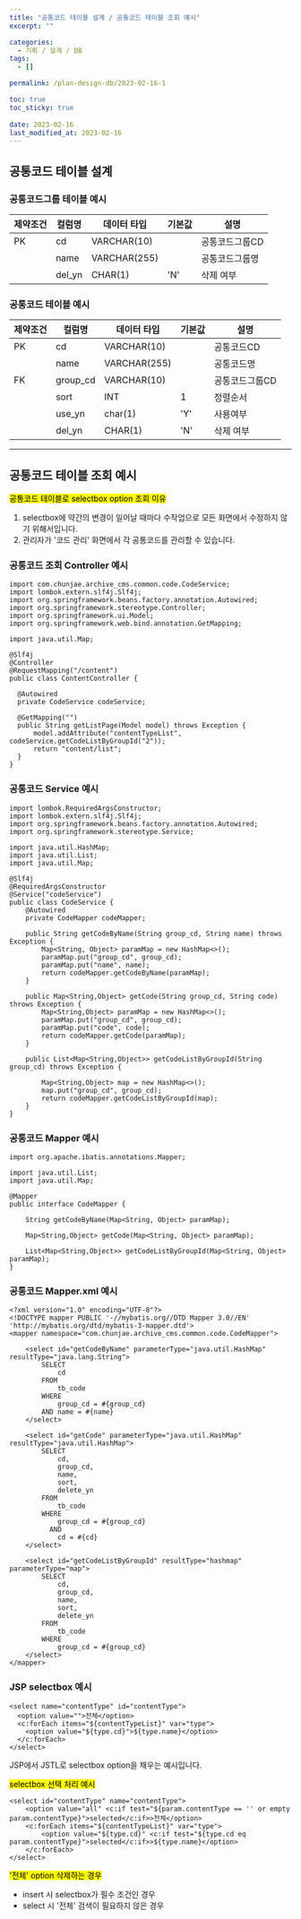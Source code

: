 ```yaml
---
title: "공통코드 테이블 설계 / 공통코드 테이블 조회 예시"
excerpt: ""

categories:
  - 기획 / 설계 / DB
tags:
  - []

permalink: /plan-design-db/2023-02-16-1

toc: true
toc_sticky: true
 
date: 2023-02-16
last_modified_at: 2023-02-16
---
```


## 공통코드 테이블 설계

### 공통코드그룹 테이블 예시
<table>
  <thead>
    <tr>
      <th>제약조건</th>
      <th>컬럼명</th>
      <th>데이터 타입</th>
      <th>기본값</th>
      <th>설명</th>
    </tr>
  </thead>
  <tbody>
    <tr>
      <td>PK</td>
      <td>cd</td>
      <td>VARCHAR(10)</td>
      <td></td>
      <td>공통코드그룹CD</td>
    </tr>
    <tr>
      <td></td>
      <td>name</td>
      <td>VARCHAR(255)</td>
      <td></td>
      <td>공통코드그룹명</td>
    </tr>
    <tr>
      <td></td>
      <td>del_yn</td>
      <td>CHAR(1)</td>
      <td>'N'</td>
      <td>삭제 여부</td>
    </tr>
  </tbody>
</table>

### 공통코드 테이블 예시
<table>
  <thead>
    <tr>
      <th>제약조건</th>
      <th>컬럼명</th>
      <th>데이터 타입</th>
      <th>기본값</th>
      <th>설명</th>
    </tr>
  </thead>
  <tbody>
    <tr>
      <td>PK</td>
      <td>cd</td>
      <td>VARCHAR(10)</td>
      <td></td>
      <td>공통코드CD</td>
    </tr>
    <tr>
      <td></td>
      <td>name</td>
      <td>VARCHAR(255)</td>
      <td></td>
      <td>공통코드명</td>
    </tr>
    <tr>
      <td>FK</td>
      <td>group_cd</td>
      <td>VARCHAR(10)</td>
      <td></td>
      <td>공통코드그룹CD</td>
    </tr>
    <tr>
      <td></td>
      <td>sort</td>
      <td>INT</td>
      <td>1</td>
      <td>정렬순서</td>
    </tr>
    <tr>
      <td></td>
      <td>use_yn</td>
      <td>char(1)</td>
      <td>'Y'</td>
      <td>사용여부</td>
    </tr>
    <tr>
      <td></td>
      <td>del_yn</td>
      <td>CHAR(1)</td>
      <td>'N'</td>
      <td>삭제 여부</td>
    </tr>
  </tbody>
</table>

---

## 공통코드 테이블 조회 예시

<mark>공통코드 테이블로 selectbox option 조회 이유</mark>  
1. selectbox에 약간의 변경이 일어날 때마다 수작업으로 모든 화면에서 수정하지 않기 위해서입니다.
2. 관리자가 '코드 관리' 화면에서 각 공통코드를 관리할 수 있습니다.

### 공통코드 조회 Controller 예시
```
import com.chunjae.archive_cms.common.code.CodeService;
import lombok.extern.slf4j.Slf4j;
import org.springframework.beans.factory.annotation.Autowired;
import org.springframework.stereotype.Controller;
import org.springframework.ui.Model;
import org.springframework.web.bind.annotation.GetMapping;

import java.util.Map;

@Slf4j
@Controller
@RequestMapping("/content")
public class ContentController {

  @Autowired
  private CodeService codeService;

  @GetMapping("")
  public String getListPage(Model model) throws Exception {
      model.addAttribute("contentTypeList", codeService.getCodeListByGroupId("2"));
      return "content/list";
  }
}
```

### 공통코드 Service 예시
```
import lombok.RequiredArgsConstructor;
import lombok.extern.slf4j.Slf4j;
import org.springframework.beans.factory.annotation.Autowired;
import org.springframework.stereotype.Service;

import java.util.HashMap;
import java.util.List;
import java.util.Map;

@Slf4j
@RequiredArgsConstructor
@Service("codeService")
public class CodeService {
    @Autowired
    private CodeMapper codeMapper;

    public String getCodeByName(String group_cd, String name) throws Exception {
        Map<String, Object> paramMap = new HashMap<>();
        paramMap.put("group_cd", group_cd);
        paramMap.put("name", name);
        return codeMapper.getCodeByName(paramMap);
    }

    public Map<String,Object> getCode(String group_cd, String code) throws Exception {
        Map<String,Object> paramMap = new HashMap<>();
        paramMap.put("group_cd", group_cd);
        paramMap.put("code", code);
        return codeMapper.getCode(paramMap);
    }

    public List<Map<String,Object>> getCodeListByGroupId(String group_cd) throws Exception {

        Map<String,Object> map = new HashMap<>();
        map.put("group_cd", group_cd);
        return codeMapper.getCodeListByGroupId(map);
    }
}
```

### 공통코드 Mapper 예시
```
import org.apache.ibatis.annotations.Mapper;

import java.util.List;
import java.util.Map;

@Mapper
public interface CodeMapper {

    String getCodeByName(Map<String, Object> paramMap);

    Map<String,Object> getCode(Map<String, Object> paramMap);

    List<Map<String,Object>> getCodeListByGroupId(Map<String, Object> paramMap);
}
```

### 공통코드 Mapper.xml 예시
```
<?xml version="1.0" encoding="UTF-8"?>
<!DOCTYPE mapper PUBLIC '-//mybatis.org//DTD Mapper 3.0//EN' 'http://mybatis.org/dtd/mybatis-3-mapper.dtd'>
<mapper namespace="com.chunjae.archive_cms.common.code.CodeMapper">

    <select id="getCodeByName" parameterType="java.util.HashMap" resultType="java.lang.String">
        SELECT
            cd
        FROM
            tb_code
        WHERE
            group_cd = #{group_cd}
        AND name = #{name}
    </select>

    <select id="getCode" parameterType="java.util.HashMap" resultType="java.util.HashMap">
        SELECT
            cd,
            group_cd,
            name,
            sort,
            delete_yn
        FROM
            tb_code
        WHERE
            group_cd = #{group_cd}
          AND
            cd = #{cd}
    </select>

    <select id="getCodeListByGroupId" resultType="hashmap" parameterType="map">
        SELECT
            cd,
            group_cd,
            name,
            sort,
            delete_yn
        FROM
            tb_code
        WHERE
            group_cd = #{group_cd}
    </select>
</mapper>
```

### JSP selectbox 예시
```
<select name="contentType" id="contentType">
  <option value="">전체</option>
  <c:forEach items="${contentTypeList}" var="type">
    <option value="${type.cd}">${type.name}</option>
  </c:forEach>
</select>
```
JSP에서 JSTL로 selectbox option을 채우는 예시입니다.

<mark>selectbox 선택 처리 예시</mark>
```
<select id="contentType" name="contentType">
	<option value="all" <c:if test="${param.contentType == '' or empty param.contentType}">selected</c:if>>전체</option>
	<c:forEach items="${contentTypeList}" var="type">
		<option value="${type.cd}" <c:if test="${type.cd eq param.contentType}">selected</c:if>>${type.name}</option>
	</c:forEach>
</select>
```

<mark>'전체' option 삭제하는 경우</mark>
- insert 시 selectbox가 필수 조건인 경우
- select 시 '전체' 검색이 필요하지 않은 경우
